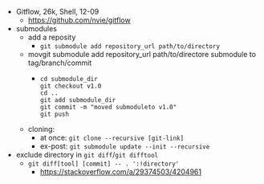 - Gitflow, 26k, Shell, 12-09
	- https://github.com/nvie/gitflow
- submodules
	- add a reposity
		- `git submodule add repository_url path/to/directory`
	- movgit submodule add repository_url path/to/directore submodule to tag/branch/commit
		- ```
		  cd submodule_dir
		  git checkout v1.0
		  cd ..
		  git add submodule_dir
		  git commit -m "moved submoduleto v1.0"
		  git push
		  ```
	- cloning:
		- at once: `git clone --recursive [git-link]`
		- ex-post: `git submodule update --init --recursive`
- exclude directory in `git diff`/`git difftool`
	- `git diff[tool] [commit] -- . ':!directory'`
		- https://stackoverflow.com/a/29374503/4204961